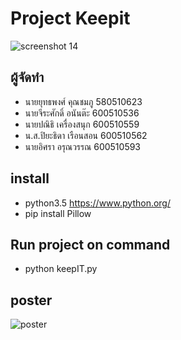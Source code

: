 # Project Keepit
![screenshot 14](https://user-images.githubusercontent.com/28348565/39327126-49214d62-49c1-11e8-91b3-c5229594532d.png)

## ผู้จัดทำ
- นายยุทธพงศ์ คุณชมภู   580510623
- นายจีระศักดิ์ อนันต๊ะ	    600510536
- นายปณิธิ เครื่องสนุก     600510559
- น.ส.ปิยะธิดา เรือนสอน  600510562
- นายอิศรา อรุณวรรณ     600510593

## install  
- python3.5 https://www.python.org/
- pip install Pillow

## Run project on command 
- python keepIT.py

## poster
![poster](https://user-images.githubusercontent.com/28348565/39327425-2ef2e68e-49c2-11e8-9fba-10b153ead687.png)
